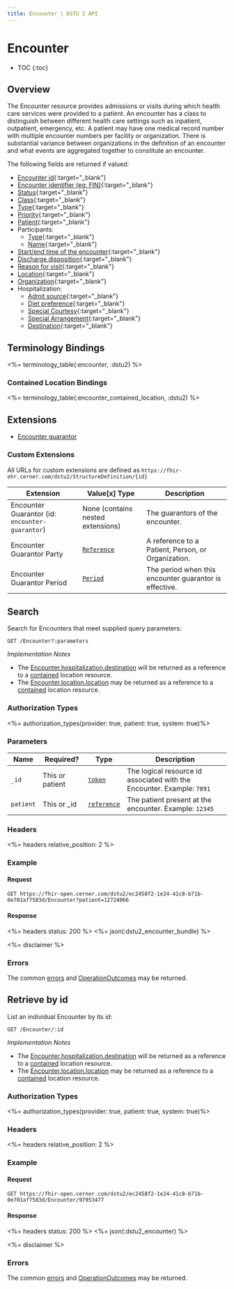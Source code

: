 ```yaml
---
title: Encounter | DSTU 2 API
---
```


# Encounter

* TOC
{:toc}

## Overview

The Encounter resource provides admissions or visits during which health care services were provided to a patient. An encounter has a class to distinguish between different health care settings such as inpatient, outpatient, emergency, etc. A patient may have one medical record number with multiple encounter numbers per facility or organization. There is substantial variance between organizations in the definition of an encounter and what events are aggregated together to constitute an encounter.

The following fields are returned if valued:

* [Encounter id](http://hl7.org/fhir/dstu2/resource-definitions.html#Resource.id){:target="_blank"}
* [Encounter identifier (eg: FIN)](http://hl7.org/fhir/DSTU2/encounter-definitions.html#Encounter.identifier){:target="_blank"}
* [Status](http://hl7.org/fhir/DSTU2/encounter-definitions.html#Encounter.status){:target="_blank"}
* [Class](http://hl7.org/fhir/DSTU2/encounter-definitions.html#Encounter.class){:target="_blank"}
* [Type](http://hl7.org/fhir/dstu2/encounter-definitions.html#Encounter.type){:target="_blank"}
* [Priority](http://hl7.org/fhir/dstu2/encounter-definitions.html#Encounter.priority){:target="_blank"}
* [Patient](http://hl7.org/fhir/DSTU2/encounter-definitions.html#Encounter.patient){:target="_blank"}
* Participants:
     * [Type](http://hl7.org/fhir/DSTU2/encounter-definitions.html#Encounter.participant.type){:target="_blank"}
     * [Name](http://hl7.org/fhir/DSTU2/encounter-definitions.html#Encounter.participant.individual){:target="_blank"}
* [Start/end time of the encounter](http://hl7.org/fhir/DSTU2/encounter-definitions.html#Encounter.period){:target="_blank"}
* [Discharge disposition](http://hl7.org/fhir/DSTU2/encounter-definitions.html#Encounter.hospitalization.dischargeDisposition){:target="_blank"}
* [Reason for visit](http://hl7.org/fhir/DSTU2/encounter-definitions.html#Encounter.reason){:target="_blank"}
* [Location](http://hl7.org/fhir/DSTU2/encounter-definitions.html#Encounter.location.location){:target="_blank"}
* [Organization](http://hl7.org/fhir/DSTU2/encounter-definitions.html#Encounter.serviceProvider){:target="_blank"}
* Hospitalization:
   * [Admit source](http://hl7.org/fhir/dstu2/encounter-definitions.html#Encounter.hospitalization.admitSource){:target="_blank"}
   * [Diet preference](http://hl7.org/fhir/dstu2/encounter-definitions.html#Encounter.hospitalization.dietPreference){:target="_blank"}
   * [Special Courtesy](http://hl7.org/fhir/dstu2/encounter-definitions.html#Encounter.hospitalization.specialCourtesy){:target="_blank"}
   * [Special Arrangement](http://hl7.org/fhir/dstu2/encounter-definitions.html#Encounter.hospitalization.specialArrangement){:target="_blank"}
   * [Destination](http://hl7.org/fhir/dstu2/encounter-definitions.html#Encounter.hospitalization.destination){:target="_blank"}

## Terminology Bindings

<%= terminology_table(:encounter, :dstu2) %>

### Contained Location Bindings

<%= terminology_table(:encounter_contained_location, :dstu2) %>


## Extensions

* [Encounter guarantor]

### Custom Extensions

All URLs for custom extensions are defined as `https://fhir-ehr.cerner.com/dstu2/StructureDefinition/{id}`

Extension                                        | Value\[x] Type                                            | Description
-------------------------------------------------|-----------------------------------------------------------|---------------------------------------------------------------------
Encounter Guarantor (id: `encounter-guarantor`)  | None (contains nested extensions)                         | The guarantors of the encounter.
Encounter Guarantor Party                        | [`Reference`](http://hl7.org/fhir/DSTU2/references.html)  | A reference to a Patient, Person, or Organization.
Encounter Guarantor Period                       | [`Period`]                                                | The period when this encounter guarantor is effective.

## Search

Search for Encounters that meet supplied query parameters:

    GET /Encounter?:parameters

_Implementation Notes_

* The [Encounter.hospitalization.destination] will be returned as a reference to a [contained] location resource.
* The [Encounter.location.location] may be returned as a reference to a [contained] location resource.

### Authorization Types

<%= authorization_types(provider: true, patient: true, system: true)%>

### Parameters

 Name      | Required?       | Type          | Description
-----------|-----------------|---------------|---------------------------------------------------------------------------
 `_id`     | This or patient | [`token`]     | The logical resource id associated with the Encounter. Example: `7891`
 `patient` | This or _id     | [`reference`] | The patient present at the encounter. Example: `12345`

### Headers

 <%= headers relative_position: 2 %>

### Example

#### Request

    GET https://fhir-open.cerner.com/dstu2/ec2458f2-1e24-41c8-b71b-0e701af7583d/Encounter?patient=12724066

#### Response

<%= headers status: 200 %>
<%= json(:dstu2_encounter_bundle) %>

<%= disclaimer %>

### Errors

The common [errors] and [OperationOutcomes] may be returned.

## Retrieve by id

List an individual Encounter by its id:

    GET /Encounter/:id

_Implementation Notes_

* The [Encounter.hospitalization.destination] will be returned as a reference to a [contained] location resource.
* The [Encounter.location.location] may be returned as a reference to a [contained] location resource.

### Authorization Types

<%= authorization_types(provider: true, patient: true, system: true)%>

### Headers

<%= headers relative_position: 2 %>

### Example

#### Request

    GET https://fhir-open.cerner.com/dstu2/ec2458f2-1e24-41c8-b71b-0e701af7583d/Encounter/97953477

#### Response

<%= headers status: 200 %>
<%= json(:dstu2_encounter) %>

<%= disclaimer %>

### Errors

The common [errors] and [OperationOutcomes] may be returned.

[contained]: http://hl7.org/fhir/DSTU2/references.html#contained
[Encounter.hospitalization.destination]: http://hl7.org/fhir/DSTU2/encounter-definitions.html#Encounter.hospitalization.destination
[Encounter.location.location]: http://hl7.org/fhir/DSTU2/encounter-definitions.html#Encounter.location.location
[`Period`]: http://hl7.org/fhir/DSTU2/datatypes.html#period
[`reference`]: http://hl7.org/fhir/DSTU2/search.html#reference
[`token`]: http://hl7.org/fhir/DSTU2/search.html#token
[errors]: ../../#client-errors
[OperationOutcomes]: ../../#operation-outcomes
[Encounter guarantor]: ../../#custom-extensions
